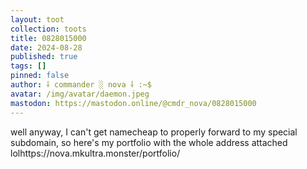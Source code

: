 ```yaml
---
layout: toot
collection: toots
title: 0828015000
date: 2024-08-28
published: true
tags: []
pinned: false
author: ⸸ commander ░ nova ⸸ :~$
avatar: /img/avatar/daemon.jpeg
mastodon: https://mastodon.online/@cmdr_nova/0828015000
---
```


well anyway, I can't get namecheap to properly forward to my special subdomain, so here's my portfolio with the whole address attached lolhttps://nova.mkultra.monster/portfolio/
